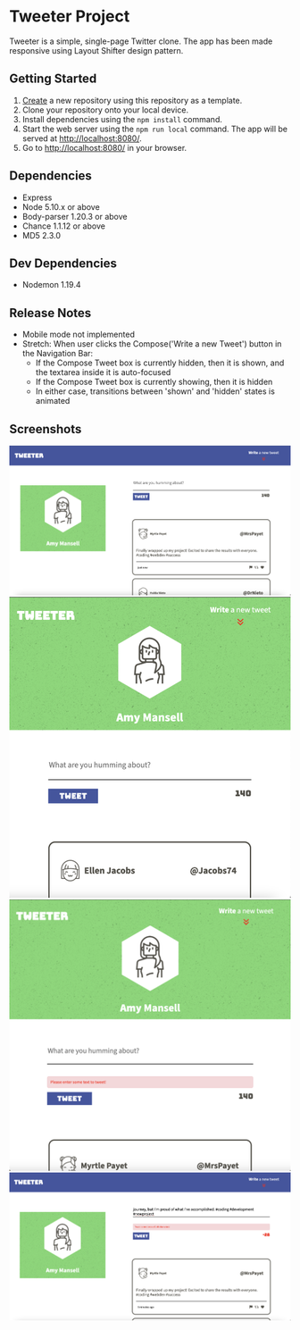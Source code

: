# Tweeter Project

Tweeter is a simple, single-page Twitter clone. The app has been made responsive using Layout Shifter design pattern. 

## Getting Started

1. [Create](https://docs.github.com/en/repositories/creating-and-managing-repositories/creating-a-repository-from-a-template) a new repository using this repository as a template.
2. Clone your repository onto your local device.
3. Install dependencies using the `npm install` command.
3. Start the web server using the `npm run local` command. The app will be served at <http://localhost:8080/>.
4. Go to <http://localhost:8080/> in your browser.

## Dependencies

- Express
- Node 5.10.x or above
- Body-parser 1.20.3 or above
- Chance 1.1.12 or above
- MD5 2.3.0

## Dev Dependencies

- Nodemon 1.19.4

## Release Notes

- Mobile mode not implemented 
- Stretch: When user clicks the Compose('Write a new Tweet') button in the Navigation Bar:
  * If the Compose Tweet box is currently hidden, then it is shown, and the textarea inside it is auto-focused
  * If the Compose Tweet box is currently showing, then it is hidden
  * In either case, transitions between 'shown' and 'hidden' states is animated

## Screenshots

!["Screenshot of Twitter app in Desktop mode"](https://github.com/sosehov/twitter/blob/master/docs/Tweeter-Desktop%20mode.png?raw=true)
!["Screenshot of Twitter app in Tablet mode"](https://github.com/sosehov/twitter/blob/master/docs/Tweeter-Tablet%20mode.png?raw=true)
!["Screenshot of Error message-Empty Tweet"](https://github.com/sosehov/twitter/blob/master/docs/Error%20message-Empty%20Tweet.png?raw=true)
!["Screenshot of Error message-Long Tweet"](https://github.com/sosehov/twitter/blob/master/docs/Error%20message-%20Long%20Tweet.png?raw=true)

